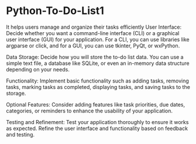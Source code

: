 # Python-To-Do-List1
It helps users manage and organize their tasks efficiently
User Interface: Decide whether you want a command-line interface (CLI) or a graphical user interface (GUI) for your application. For a CLI, you can use libraries like argparse or click, and for a GUI, you can use tkinter, PyQt, or wxPython.

Data Storage: Decide how you will store the to-do list data. You can use a simple text file, a database like SQLite, or even an in-memory data structure depending on your needs.

Functionality: Implement basic functionality such as adding tasks, removing tasks, marking tasks as completed, displaying tasks, and saving tasks to the storage.

Optional Features: Consider adding features like task priorities, due dates, categories, or reminders to enhance the usability of your application.

Testing and Refinement: Test your application thoroughly to ensure it works as expected. Refine the user interface and functionality based on feedback and testing.
